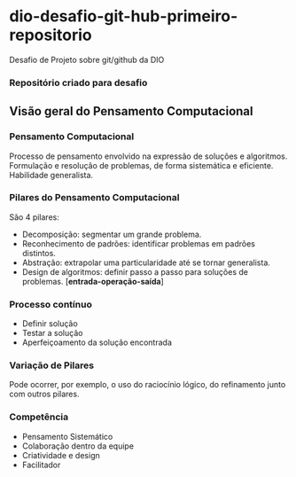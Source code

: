 # dio-desafio-git-hub-primeiro-repositorio
Desafio de Projeto sobre git/github da DIO
### Repositório criado para desafio
## Visão geral do Pensamento Computacional
### Pensamento Computacional
Processo de pensamento envolvido na expressão de soluções e algoritmos. Formulação e resolução de problemas, de forma sistemática e eficiente. Habilidade generalista.
### Pilares do Pensamento Computacional
São 4 pilares:
 - Decomposição: segmentar um grande problema.
 - Reconhecimento de padrões: identificar problemas em padrões distintos.
 - Abstração: extrapolar uma particularidade até se tornar generalista.
 - Design de algoritmos: definir passo a passo para soluções de problemas. [**entrada-operação-saída**]
### Processo contínuo 
 - Definir solução
 - Testar a solução
 - Aperfeiçoamento da solução encontrada
### Variação de Pilares
Pode ocorrer, por exemplo, o uso do raciocínio lógico, do refinamento junto com outros pilares.
### Competência
 - Pensamento Sistemático
 - Colaboração dentro da equipe
 - Criatividade e design
 - Facilitador

  
 
 

